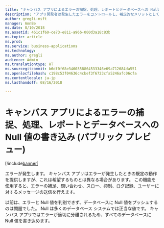 ```yaml
---
title: "キャンバス アプリによるエラーの捕捉、処理、レポートとデータベースへの Null 値の書き込み"
description: "アプリ開発者は発生したエラーをコントロールし、補足的なメリットとして Null 値を書き込めます。"
author: gregli-msft
manager: AnnBe
ms.date: 8/10/2018
ms.assetid: 461c1f60-ce73-e811-a96b-000d3a18c83b
ms.topic: article
ms.prod: 
ms.service: business-applications
ms.technology: 
ms.author: gregli
audience: Admin
ms.translationtype: HT
ms.sourcegitcommit: b6df0f68e3460358864533346e69a712684da551
ms.openlocfilehash: c198c53f04636c4cbef3f6723cfa5246afc06cfa
ms.contentlocale: ja-jp
ms.lasthandoff: 08/16/2018

---
```

# <a name="catch-handle-and-report-errors-and-write-null-values-to-databases-with-canvas-apps-public-preview"></a>キャンバス アプリによるエラーの捕捉、処理、レポートとデータベースへの Null 値の書き込み (パブリック プレビュー)


[!include[banner](../../includes/banner.md)]

エラーが発生します。  キャンバス アプリはエラーが発生したときの既定の動作を提供しますが、これは希望するものとは異なる場合があります。  この機能を使用すると、エラーの補足、問い合わせ、スロー、抑制、ログ記録、ユーザーに対するメッセージの送信を行えます。

以前は、エラーと Null 値を判別できず、データベースに Null 値をプッシュするのは問題でした。  Null は多くのデータベース システムでは正当な値です。  キャンバス アプリではエラーが適切に分離されるため、すべてのデータベースに Null 値を書き込めます。

